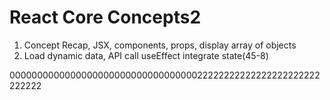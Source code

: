 # React Core Concepts2

1. Concept Recap, JSX, components, props, display array of objects
2. Load dynamic data, API call useEffect integrate state(45-8)

000000000000000000000000000000000022222222222222222222222222222
